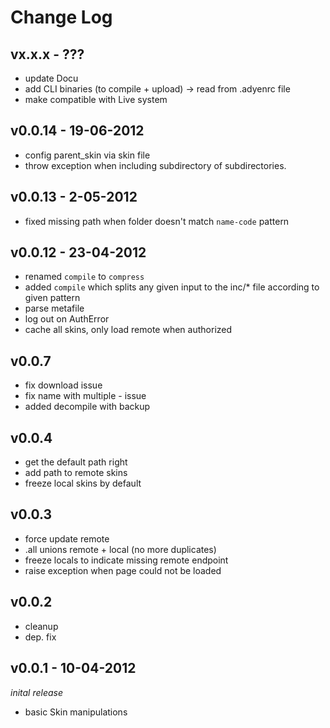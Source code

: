 # Change Log

## vx.x.x - ???
  * update Docu
  * add CLI binaries (to compile + upload) -> read from .adyenrc file
  * make compatible with Live system

## v0.0.14 - 19-06-2012
  * config parent_skin via skin file
  * throw exception when including subdirectory of subdirectories.

## v0.0.13 - 2-05-2012
  * fixed missing path when folder doesn't match `name-code` pattern

## v0.0.12 - 23-04-2012
  * renamed `compile` to `compress`
  * added `compile` which splits any given input to the inc/* file according to given pattern
  * parse metafile
  * log out on AuthError
  * cache all skins, only load remote when authorized

## v0.0.7
  * fix download issue
  * fix name with multiple - issue
  * added decompile with backup

## v0.0.4
  * get the default path right
  * add path to remote skins
  * freeze local skins by default

## v0.0.3
  * force update remote
  * .all unions remote + local (no more duplicates)
  * freeze locals to indicate missing remote endpoint
  * raise exception when page could not be loaded

## v0.0.2
  * cleanup
  * dep. fix

## v0.0.1 - 10-04-2012
  _inital release_

  * basic Skin manipulations
